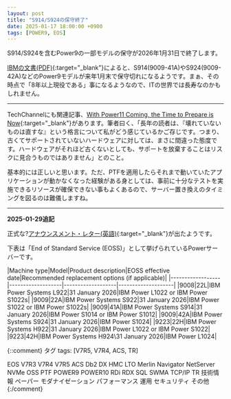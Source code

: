 ```yaml
---
layout: post
title: "S914/S924の保守終了"
date: 2025-01-17 18:00:00 +0900
tags: [POWER9, EOS]
---
```

S914/S924を含むPower9の一部モデルの保守が2026年1月31日で終了します。

[IBMの文書(PDF)](https://public.dhe.ibm.com/systems/support/planning/notices/September.12.2024.Announcement.Power9.pdf){:target="_blank"}によると、S914(9009-41A)やS924(9009-42A)などのPower9モデルが来年1月末で保守切れになるようです。まぁ、その時点で「8年以上現役である」事になるようなので、ITの世界では長寿なのかもしれません。

<P>

<hr>

TechChannelにも関連記事、[With Power11 Coming, the Time to Prepare is Now](https://techchannel.com/power11/preparing-for-power11/){:target="_blank"}があります。筆者曰く、「長年の読者は、『壊れていないものは直すな』という格言について私がどう感じているかご存じです。つまり、古くてサポートされていないハードウェアに対しては、まさに間違った態度です。ハードウェアがそれほど古くないとしても、サポートを放棄することはリスクに見合うものではありません」とのこと。

基本的には正しいと思います。ただ、PTFを適用したらそれまで動いていたアプリケーションが動かなくなった経験がある身としては、事前に十分なテストを実施できるリソースが確保できない事もよくあるので、サーバー置き換えのタイミングを図るのは難儀しますね。


<P>

<hr>

**2025-01-29追記**

正式な?[アナウンスメント・レター(英語)](https://www.ibm.com/docs/en/announcements/services-withdrawal-discontinuance-service-select-power-systems-products-replacements-available){:target="_blank"}が出たようです。

下表は「End of Standard Service (EOSS)」として挙げられているPowerサーバーです。

|Machine type|Model|Product description|EOSS effective date|Recommended replacement options (if applicable)|
|------------------|-------------------|-------------------|--------------------|
|9008|22L|IBM Power Systems L922|31 January 2026|IBM Power L1022 or IBM Power S1022s|
|9009|22A|IBM Power Systems S922|31 January 2026|IBM Power S1022 or IBM Power S1022s|
|9009|41A|IBM Power Systems S914|31 January 2026|IBM Power S1014 or IBM Power S1012|
|9009|42A|IBM Power Systems S924|31 January 2026|IBM Power S1024|
|9223|22H|IBM Power Systems H922|31 January 2026|IBM Power L1022 or IBM Power S1022|
|9223|42H|IBM Power Systems H924\31 January 2026|IBM Power L1024|


{::comment}
タグ
tags: [V7R5, V7R4, ACS, TR]

EOS
V7R3
V7R4
V7R5
ACS
Db2
DX
HMC
LTO
Merlin
Navigator
NetServer
NVMe
OSS
PTF
POWER9
POWER10
RDi
RDX
SQL
SWMA
TCP/IP
TR
技術情報
ペーパー
モダナイゼーション
パフォーマンス
運用
セキュリティ
その他
{:/comment}
